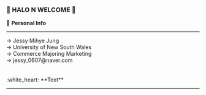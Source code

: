 ### :star_struck: HALO N WELCOME :star_struck:

:white_heart: **Personal Info** 
<hr>
→ Jessy Mihye Jung <br>
→ University of New South Wales <br>
→ Commerce Majoring Marketing <br>
→ jessy_0607@naver.com <br>
<br>
<br>
:white_heart: **Text** 
<hr>
